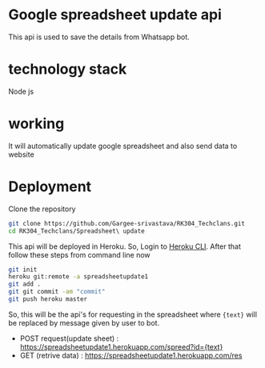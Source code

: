 # Google spreadsheet update api 
This api is used to save the details from Whatsapp bot.

# technology stack
Node js

# working
  It will automatically update google spreadsheet and also send data to website
  
  
# Deployment

Clone the repository
```bash
git clone https://github.com/Gargee-srivastava/RK304_Techclans.git
cd RK304_Techclans/Spreadsheet\ update
```

This api will be deployed in Heroku. So, Login to [Heroku CLI](https://devcenter.heroku.com/articles/heroku-cli). After that follow these steps from command line now

```bash
git init
heroku git:remote -a spreadsheetupdate1
git add .
git git commit -am "commit"
git push heroku master
```

So, this will be the api's for requesting in the spreadsheet where `{text}` will be replaced by message given by user to bot.
* POST request(update sheet) : https://spreadsheetupdate1.herokuapp.com/spreed?id={text}
* GET (retrive data) : https://spreadsheetupdate1.herokuapp.com/res
